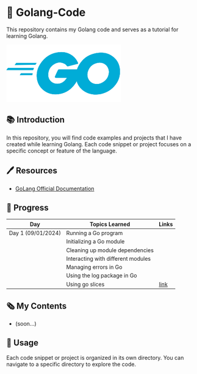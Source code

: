 # 📂 Golang-Code
 This repository contains my Golang code and serves as a tutorial for learning Golang.

 ![go-lang-cover-image](./images/pngwing.com.png)

## 📚 Introduction
 In this repository, you will find code examples and projects that I have created while learning Golang. Each code snippet or project focuses on a specific concept or feature of the language.

## 🖊️ Resources
- [GoLang Official Documentation](https://go.dev/doc/tutorial/getting-started)

## 📅 Progress
| Day                | Topics Learned                     | Links                                    |
|--------------------|------------------------------------|------------------------------------------|
| Day 1 (09/01/2024) | Running a Go program               |
|                    | Initializing a Go module           |
|                    | Cleaning up module dependencies    |
|                    | Interacting with different modules |
|                    | Managing errors in Go              |
|                    | Using the log package in Go        |
|                    | Using go slices                    | [link](https://go.dev/blog/slices-intro) |




## 🗞️ My Contents
- (soon...)

## 🔧 Usage
Each code snippet or project is organized in its own directory. You can navigate to a specific directory to explore the code.
